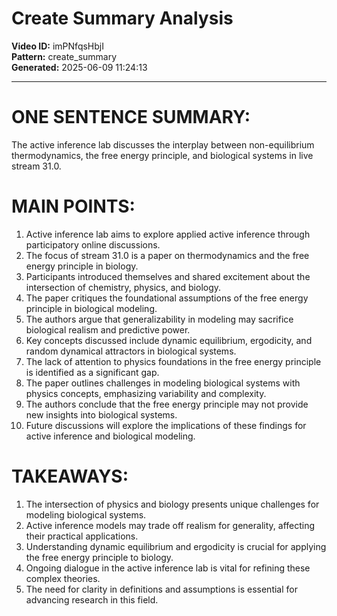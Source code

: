 # Create Summary Analysis

**Video ID:** imPNfqsHbjI  
**Pattern:** create_summary  
**Generated:** 2025-06-09 11:24:13  

---

# ONE SENTENCE SUMMARY:
The active inference lab discusses the interplay between non-equilibrium thermodynamics, the free energy principle, and biological systems in live stream 31.0.

# MAIN POINTS:
1. Active inference lab aims to explore applied active inference through participatory online discussions.
2. The focus of stream 31.0 is a paper on thermodynamics and the free energy principle in biology.
3. Participants introduced themselves and shared excitement about the intersection of chemistry, physics, and biology.
4. The paper critiques the foundational assumptions of the free energy principle in biological modeling.
5. The authors argue that generalizability in modeling may sacrifice biological realism and predictive power.
6. Key concepts discussed include dynamic equilibrium, ergodicity, and random dynamical attractors in biological systems.
7. The lack of attention to physics foundations in the free energy principle is identified as a significant gap.
8. The paper outlines challenges in modeling biological systems with physics concepts, emphasizing variability and complexity.
9. The authors conclude that the free energy principle may not provide new insights into biological systems.
10. Future discussions will explore the implications of these findings for active inference and biological modeling.

# TAKEAWAYS:
1. The intersection of physics and biology presents unique challenges for modeling biological systems.
2. Active inference models may trade off realism for generality, affecting their practical applications.
3. Understanding dynamic equilibrium and ergodicity is crucial for applying the free energy principle to biology.
4. Ongoing dialogue in the active inference lab is vital for refining these complex theories.
5. The need for clarity in definitions and assumptions is essential for advancing research in this field.